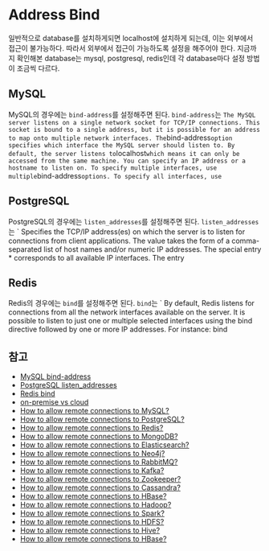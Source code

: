 # Address Bind

일반적으로 database를 설치하게되면 localhost에 설치하게 되는데, 이는 외부에서 접근이 불가능하다. 따라서 외부에서 접근이 가능하도록 설정을 해주어야 한다.
지금까지 확인해본 database는 mysql, postgresql, redis인데 각 database마다 설정 방법이 조금씩 다르다.

## MySQL

MySQL의 경우에는 `bind-address`를 설정해주면 된다. `bind-address`는 `The MySQL server listens on a single network socket for TCP/IP connections. This socket is bound to a single address, but it is possible for an address to map onto multiple network interfaces. The`bind-address`option specifies which interface the MySQL server should listen to. By default, the server listens to`localhost`which means it can only be accessed from the same machine. You can specify an IP address or a hostname to listen on. To specify multiple interfaces, use multiple`bind-address`options. To specify all interfaces, use`

## PostgreSQL

PostgreSQL의 경우에는 `listen_addresses`를 설정해주면 된다. `listen_addresses`는 `
Specifies the TCP/IP address(es) on which the server is to listen for connections from client applications. The value takes the form of a comma-separated list of host names and/or numeric IP addresses. The special entry \* corresponds to all available IP interfaces. The entry

## Redis

Redis의 경우에는 `bind`를 설정해주면 된다. `bind`는 `
By default, Redis listens for connections from all the network interfaces available on the server. It is possible to listen to just one or multiple selected interfaces using the bind directive followed by one or more IP addresses. For instance:
bind

## 참고

- [MySQL bind-address](https://dev.mysql.com/doc/refman/5.7/en/server-options.html#option_mysqld_bind-address)
- [PostgreSQL listen_addresses](https://www.postgresql.org/docs/9.1/runtime-config-connection.html)
- [Redis bind](https://redis.io/topics/security)
- [on-premise vs cloud](https://7942yongdae.tistory.com/82)
- [How to allow remote connections to MySQL?](https://stackoverflow.com/questions/15663001/how-to-allow-remote-connections-to-mysql)
- [How to allow remote connections to PostgreSQL?](https://stackoverflow.com/questions/839279/how-to-allow-remote-connections-to-postgresql-database)
- [How to allow remote connections to Redis?](https://stackoverflow.com/questions/19602529/redis-server-on-remote-server)
- [How to allow remote connections to MongoDB?](https://stackoverflow.com/questions/20796714/how-do-i-enable-remote-access-of-mongodb)
- [How to allow remote connections to Elasticsearch?](https://stackoverflow.com/questions/43614503/how-to-allow-remote-connections-to-elasticsearch)
- [How to allow remote connections to Neo4j?](https://stackoverflow.com/questions/43614503/how-to-allow-remote-connections-to-elasticsearch)
- [How to allow remote connections to RabbitMQ?](https://stackoverflow.com/questions/43614503/how-to-allow-remote-connections-to-elasticsearch)
- [How to allow remote connections to Kafka?](https://stackoverflow.com/questions/43614503/how-to-allow-remote-connections-to-elasticsearch)
- [How to allow remote connections to Zookeeper?](https://stackoverflow.com/questions/43614503/how-to-allow-remote-connections-to-elasticsearch)
- [How to allow remote connections to Cassandra?](https://stackoverflow.com/questions/43614503/how-to-allow-remote-connections-to-elasticsearch)
- [How to allow remote connections to HBase?](https://stackoverflow.com/questions/43614503/how-to-allow-remote-connections-to-elasticsearch)
- [How to allow remote connections to Hadoop?](https://stackoverflow.com/questions/43614503/how-to-allow-remote-connections-to-elasticsearch)
- [How to allow remote connections to Spark?](https://stackoverflow.com/questions/43614503/how-to-allow-remote-connections-to-elasticsearch)
- [How to allow remote connections to HDFS?](https://stackoverflow.com/questions/43614503/how-to-allow-remote-connections-to-elasticsearch)
- [How to allow remote connections to Hive?](https://stackoverflow.com/questions/43614503/how-to-allow-remote-connections-to-elasticsearch)
- [How to allow remote connections to HBase?](https://stackoverflow.com/questions/43614503/how-to-allow-remote-connections-to-elasticsearch)
